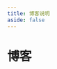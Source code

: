 ```yaml
---
title: 博客说明
aside: false
---
```


<script setup>
import BlogArchives from '../../.vitepress/components/BlogArchives.vue';
</script>

# 博客

<BlogArchives />